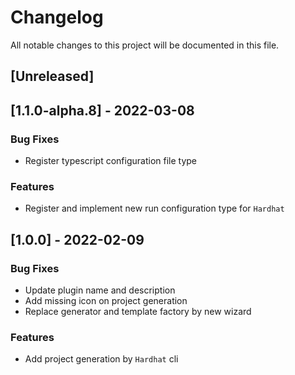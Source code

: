 # Changelog
All notable changes to this project will be documented in this file.

## [Unreleased]
## [1.1.0-alpha.8] - 2022-03-08

### Bug Fixes

- Register typescript configuration file type

### Features

- Register and implement new run configuration type for `Hardhat`

## [1.0.0] - 2022-02-09

### Bug Fixes

- Update plugin name and description
- Add missing icon on project generation
- Replace generator and template factory by new wizard

### Features

- Add project generation by `Hardhat` cli

<!-- generated by git-cliff -->
